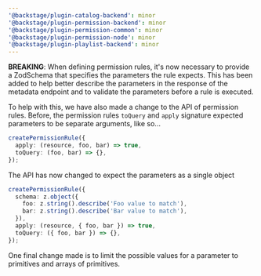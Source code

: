 ```yaml
---
'@backstage/plugin-catalog-backend': minor
'@backstage/plugin-permission-backend': minor
'@backstage/plugin-permission-common': minor
'@backstage/plugin-permission-node': minor
'@backstage/plugin-playlist-backend': minor
---
```


**BREAKING**: When defining permission rules, it's now necessary to provide a ZodSchema that specifies the parameters the rule expects. This has been added to help better describe the parameters in the response of the metadata endpoint and to validate the parameters before a rule is executed.

To help with this, we have also made a change to the API of permission rules. Before, the permission rules `toQuery` and `apply` signature expected parameters to be separate arguments, like so...

```ts
createPermissionRule({
  apply: (resource, foo, bar) => true,
  toQuery: (foo, bar) => {},
});
```

The API has now changed to expect the parameters as a single object

```ts
createPermissionRule({
  schema: z.object({
    foo: z.string().describe('Foo value to match'),
    bar: z.string().describe('Bar value to match'),
  }),
  apply: (resource, { foo, bar }) => true,
  toQuery: ({ foo, bar }) => {},
});
```

One final change made is to limit the possible values for a parameter to primitives and arrays of primitives.
